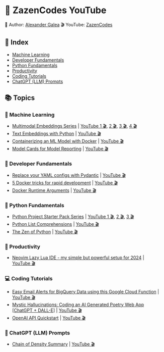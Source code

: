 # 🪷 ZazenCodes YouTube

🧘 Author: [Alexander Galea](https://alexgalea.ca/)
🎬 YouTube: [ZazenCodes](https://www.youtube.com/@ZazenCodes)

## 📒 Index
- [Machine Learning](https://github.com/agalea91/zazencodes-youtube?tab=readme-ov-file#-machine-learning)
- [Developer Fundamentals](https://github.com/agalea91/zazencodes-youtube?tab=readme-ov-file#-developer-fundamentals)
- [Python Fundamentals](https://github.com/agalea91/zazencodes-youtube?tab=readme-ov-file#-python-fundamentals)
- [Productivity](https://github.com/agalea91/zazencodes-youtube?tab=readme-ov-file#-productivity)
- [Coding Tutorials](https://github.com/agalea91/zazencodes-youtube?tab=readme-ov-file#-coding-tutorials)
- [ChatGPT (LLM) Prompts](https://github.com/agalea91/zazencodes-youtube?tab=readme-ov-file#-chatgpt-llm-prompts)

## 📚 Topics

### 🧠 Machine Learning
- [Multimodal Embeddings Series](https://github.com/agalea91/zazencodes-youtube/tree/main/src/multimodal-embeddings) | [YouTube 1 🎬](https://youtu.be/1fI4eRoKhrc), [2 🎬](https://youtu.be/Fu-W2VyJYRc), [3 🎬](https://youtu.be/875RhZwa-6M), [4 🎬](https://youtu.be/XPA213k8G_U)
- [Text Embeddings with Python](https://github.com/agalea91/zazencodes-youtube/tree/main/src/text-embeddings-intro) | [YouTube 🎬](https://youtu.be/pfRA3Scz3Fw)
- [Containerizing an ML Model with Docker](https://github.com/agalea91/zazencodes-youtube/tree/main/src/docker-meal-demand-forecasting) | [YouTube 🎬](https://youtu.be/KYxlM0hh96o)
- [Model Cards for Model Reporting](https://github.com/agalea91/zazencodes-youtube/tree/main/src/model-cards-for-model-reporting/notebooks) | [YouTube 🎬](https://youtu.be/saAUB_MG2d0)

### 🐋 Developer Fundamentals
- [Replace your YAML configs with Pydantic](https://github.com/agalea91/zazencodes-youtube/tree/main/src/replace-yaml-with-pydantic) | [YouTube 🎬]()
- [5 Docker tricks for rapid development](https://github.com/agalea91/zazencodes-youtube/tree/main/src/docker-rapid-development-tricks) | [YouTube 🎬](https://youtu.be/3e8J_pv-xJI)
- [Docker Runtime Arguments](https://github.com/agalea91/zazencodes-youtube/tree/main/src/docker-runtime-arguments) | [YouTube 🎬](https://youtu.be/05ptDtpyAGo)

### 🐍 Python Fundamentals
- [Python Project Starter Pack Series](https://github.com/agalea91/zazencodes-youtube/tree/main/src/python-project-starter-kit/shopping-cart-app) | [YouTube 1 🎬](https://youtu.be/niMybnzmzqc), [2 🎬](https://youtu.be/ns73xOcl9es), [3 🎬](https://youtu.be/dlCcnJdh4c4)
- [Python List Comprehensions](https://github.com/agalea91/zazencodes-youtube/tree/main/src/python-list-comprehensions-noob-to-pro) | [YouTube 🎬](https://youtu.be/1-qmfHfDg6k)
- [The Zen of Python](https://github.com/agalea91/zazencodes-youtube/tree/main/src/zen-of-python) | [YouTube 🎬](https://youtu.be/P-ipB6nj0kA)

### 🎯 Productivity
- [Neovim Lazy Lua IDE - my simple but powerful setup for 2024](https://github.com/agalea91/zazencodes-youtube/tree/main/src/neovim-lazy-ide-2024) | [YouTube 🎬](https://youtu.be/VljhZ0e9zGE)

### 💻 Coding Tutorials
- [Easy Email Alerts for BigQuery Data using this Google Cloud Function](https://github.com/agalea91/youtube-codes/tree/main/src/bigquery-gcs-gcf-email-alerts) | [YouTube 🎬](https://youtu.be/g5a9JHFjVX4)
- [Mystic Hallucinations: Coding an AI Generated Poetry Web App [ChatGPT + DALL-E]](https://github.com/agalea91/youtube-codes/tree/main/src/mystic-hallucinations-app) | [YouTube 🎬](https://youtu.be/MNJXjLxvFZI)
- [OpenAI API Quickstart](https://github.com/agalea91/youtube-codes/tree/main/src/openai-api-quickstart/notebooks/src) | [YouTube 🎬](https://youtu.be/g9tIm50VO4g)

### 🤖 ChatGPT (LLM) Prompts
- [Chain of Density Summary](https://github.com/agalea91/youtube-codes/tree/main/src/chain-of-density-summary/notebooks/src) | [YouTube 🎬](https://youtu.be/9Ev208-Gc4c)

